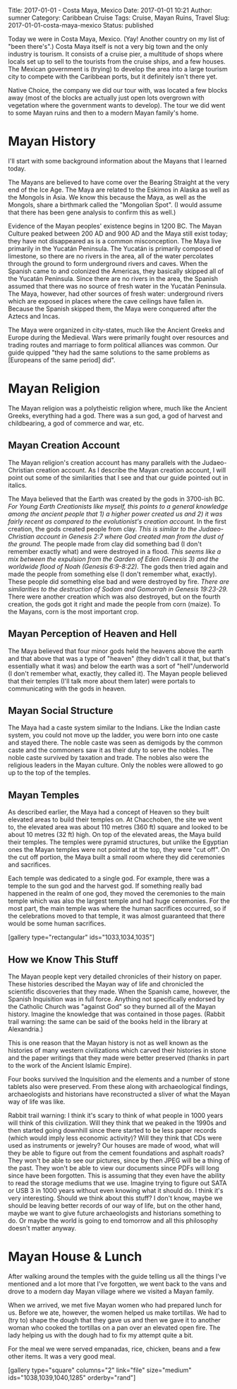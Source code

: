 Title: 2017-01-01 - Costa Maya, Mexico
Date: 2017-01-01 10:21
Author: sumner
Category: Caribbean Cruise
Tags: Cruise, Mayan Ruins, Travel
Slug: 2017-01-01-costa-maya-mexico
Status: published

Today we were in Costa Maya, Mexico. (Yay! Another country on my list of
"been there's".) Costa Maya itself is not a very big town and the only
industry is tourism. It consists of a cruise pier, a multitude of shops
where locals set up to sell to the tourists from the cruise ships, and a
few houses. The Mexican government is (trying) to develop the area into
a large tourism city to compete with the Caribbean ports, but it
definitely isn't there yet.

Native Choice, the company we did our tour with, was located a few
blocks away (most of the blocks are actually just open lots overgrown
with vegetation where the government wants to develop). The tour we did
went to some Mayan ruins and then to a modern Mayan family's home.

Mayan History
=============

I'll start with some background information about the Mayans that I
learned today.

The Mayans are believed to have come over the Bearing Straight at the
very end of the Ice Age. The Maya are related to the Eskimos in Alaska
as well as the Mongols in Asia. We know this because the Maya, as well
as the Mongols, share a birthmark called the "Mongolian Spot". (I would
assume that there has been gene analysis to confirm this as well.)

Evidence of the Mayan peoples' existence begins in 1200 BC. The Mayan
Culture peaked between 200 AD and 900 AD and the Maya still exist today;
they have not disappeared as is a common misconception. The Maya live
primarily in the Yucatán Peninsula. The Yucatán is primarily composed of
limestone, so there are no rivers in the area, all of the water
percolates through the ground to form underground rivers and caves. When
the Spanish came to and colonized the Americas, they basically skipped
all of the Yucatán Peninsula. Since there are no rivers in the area, the
Spanish assumed that there was no source of fresh water in the Yucatán
Peninsula. The Maya, however, had other sources of fresh water:
underground rivers which are exposed in places where the cave ceilings
have fallen in. Because the Spanish skipped them, the Maya were
conquered after the Aztecs and Incas.

The Maya were organized in city-states, much like the Ancient Greeks and
Europe during the Medieval. Wars were primarily fought over resources
and trading routes and marriage to form political alliances was common.
Our guide quipped "they had the same solutions to the same problems as
\[Europeans of the same period\] did".

Mayan Religion
==============

The Mayan religion was a polytheistic religion where, much like the
Ancient Greeks, everything had a god. There was a sun god, a god of
harvest and childbearing, a god of commerce and war, etc.

Mayan Creation Account
----------------------

The Mayan religion's creation account has many parallels with the
Judaeo-Christian creation account. As I describe the Mayan creation
account, I will point out some of the similarities that I see and that
our guide pointed out in italics.

The Maya believed that the Earth was created by the gods in 3700-ish BC.
*For Young Earth Creationists like myself, this points to a general
knowledge among the ancient people that 1) a higher power created us and
2) it was fairly recent as compared to the evolutionist's creation
account.* In the first creation, the gods created people from clay.
*This is similar to the Judaeo-Christian account in Genesis 2:7 where
God created man from the dust of the ground.* The people made from clay
did something bad (I don't remember exactly what) and were destroyed in
a flood. *This seems like a mix between the expulsion from the Garden of
Eden (Genesis 3) and the worldwide flood of Noah (Genesis 6:9-8:22).*
The gods then tried again and made the people from something else (I
don't remember what, exactly). These people did something else bad and
were destroyed by fire. *There are similarities to the destruction of
Sodom and Gomorrah in Genesis 19:23-29.* There were another creation
which was also destroyed, but on the fourth creation, the gods got it
right and made the people from corn (maize). To the Mayans, corn is the
most important crop.

Mayan Perception of Heaven and Hell
-----------------------------------

The Maya believed that four minor gods held the heavens above the earth
and that above that was a type of "heaven" (they didn't call it that,
but that's essentially what it was) and below the earth was a sort of
"hell"/underworld (I don't remember what, exactly, they called it). The
Mayan people believed that their temples (I'll talk more about them
later) were portals to communicating with the gods in heaven.

Mayan Social Structure
----------------------

The Maya had a caste system similar to the Indians. Like the Indian
caste system, you could not move up the ladder, you were born into one
caste and stayed there. The noble caste was seen as demigods by the
common caste and the commoners saw it as their duty to serve the nobles.
The noble caste survived by taxation and trade. The nobles also were the
religious leaders in the Mayan culture. Only the nobles were allowed to
go up to the top of the temples.

Mayan Temples
-------------

As described earlier, the Maya had a concept of Heaven so they built
elevated areas to build their temples on. At Chacchoben, the site we
went to, the elevated area was about 110 metres (360 ft) square and
looked to be about 10 metres (32 ft) high. On top of the elevated areas,
the Maya build their temples. The temples were pyramid structures, but
unlike the Egyptian ones the Mayan temples were not pointed at the top,
they were "cut off". On the cut off portion, the Maya built a small room
where they did ceremonies and sacrifices.

Each temple was dedicated to a single god. For example, there was a
temple to the sun god and the harvest god. If something really bad
happened in the realm of one god, they moved the ceremonies to the main
temple which was also the largest temple and had huge ceremonies. For
the most part, the main temple was where the human sacrifices occurred,
so if the celebrations moved to that temple, it was almost guaranteed
that there would be some human sacrifices.

\[gallery type="rectangular" ids="1033,1034,1035"\]

How we Know This Stuff
----------------------

The Mayan people kept very detailed chronicles of their history on
paper. These histories described the Mayan way of life and chronicled
the scientific discoveries that they made. When the Spanish came,
however, the Spanish Inquisition was in full force. Anything not
specifically endorsed by the Catholic Church was "against God" so they
burned all of the Mayan history. Imagine the knowledge that was
contained in those pages. (Rabbit trail warning: the same can be said of
the books held in the library at Alexandria.)

This is one reason that the Mayan history is not as well known as the
histories of many western civilizations which carved their histories in
stone and the paper writings that they made were better preserved
(thanks in part to the work of the Ancient Islamic Empire).

Four books survived the Inquisition and the elements and a number of
stone tablets also were preserved. From these along with archaeological
findings, archaeologists and historians have reconstructed a sliver of
what the Mayan way of life was like.

Rabbit trail warning: I think it's scary to think of what people in 1000
years will think of this civilization. Will they think that we peaked in
the 1990s and then started going downhill since there started to be less
paper records (which would imply less economic activity)? Will they
think that CDs were used as instruments or jewelry? Our houses are made
of wood, what will they be able to figure out from the cement
foundations and asphalt roads? They won't be able to see our pictures,
since by then JPEG will be a thing of the past. They won't be able to
view our documents since PDFs will long since have been forgotten. This
is assuming that they even have the ability to read the storage mediums
that we use. Imagine trying to figure out SATA or USB 3 in 1000 years
without even knowing what it should do. I think it's very interesting.
Should we think about this stuff? I don't know, maybe we should be
leaving better records of our way of life, but on the other hand, maybe
we want to give future archaeologists and historians something to do. Or
maybe the world is going to end tomorrow and all this philosophy doesn't
matter anyway.

Mayan House & Lunch
===================

After walking around the temples with the guide telling us all the
things I've mentioned and a lot more that I've forgotten, we went back
to the vans and drove to a modern day Mayan village where we visited a
Mayan family.

When we arrived, we met five Mayan women who had prepared lunch for us.
Before we ate, however, the women helped us make tortillas. We had to
(try to) shape the dough that they gave us and then we gave it to
another woman who cooked the tortillas on a pan over an elevated open
fire. The lady helping us with the dough had to fix my attempt quite a
bit.

For the meal we were served empanadas, rice, chicken, beans and a few
other items. It was a very good meal.

\[gallery type="square" columns="2" link="file" size="medium"
ids="1038,1039,1040,1285" orderby="rand"\]
